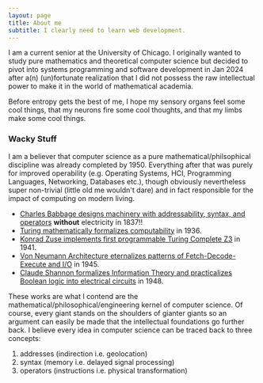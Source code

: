 ```yaml
---
layout: page
title: About me
subtitle: I clearly need to learn web development.
---
```


I am a current senior at the University of Chicago. I originally wanted to study pure mathematics and theoretical computer science but decided to pivot into systems programming and software development in Jan 2024 after a(n) (un)fortunate realization that I did not possess the raw intellectual power to make it in the world of mathematical academia.  

Before entropy gets the best of me, I hope my sensory organs feel some cool things, that my neurons fire some cool thoughts, and that my limbs make some cool things.

### Wacky Stuff
I am a believer that computer science as a pure mathematical/philsophical discipline was already completed by 1950. Everything after that was purely for improved operability (e.g. Operating Systems, HCI, Programming Languages, Networking, Databases etc.), though obviously nevertheless super non-trivial (little old me wouldn't dare) and in fact responsible for the impact of computing on modern living. 
- [Charles Babbage designs machinery with addressability, syntax, and operators](https://arxiv.org/pdf/2311.04371) **without** electricity in 1837!!
- [Turing mathematically formalizes computability](https://www.cs.virginia.edu/~robins/Turing_Paper_1936.pdf) in 1936.
- [Konrad Zuse implements first programmable Turing Complete Z3](https://en.wikipedia.org/wiki/Z3_(computer)) in 1941.
- [Von Neumann Architecture eternalizes patterns of Fetch-Decode-Execute and I/O](https://web.mit.edu/sts.035/www/PDFs/edvac.pdf) in 1945.
- [Claude Shannon formalizes Information Theory and practicalizes Boolean logic into electrical circuits](https://people.math.harvard.edu/~ctm/home/text/others/shannon/entropy/entropy.pdf) in 1948.

These works are what I contend are the mathematical/philosophical/engineering kernel of computer science. Of course, every giant stands on the shoulders of gianter giants so an argument can easily be made that the intellectual foundations go further back. I believe every idea in computer science can be traced back to three concepts: 
1. addresses (indirection i.e. geolocation)
2. syntax (memory i.e. delayed signal processing)
3. operators (instructions i.e. physical transformation)

<!--- Markdown commented out
To be honest, I'm having some trouble remembering right now, so why don't you just watch [my movie](https://en.wikipedia.org/wiki/The_Princess_Bride_%28film%29) and it will answer **all** your questions.
--->
